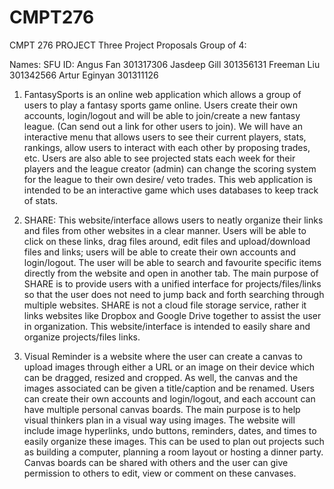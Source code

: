 # CMPT276
CMPT 276 PROJECT
Three Project Proposals
Group of 4:

Names:	        SFU ID:
Angus Fan	      301317306
Jasdeep Gill	  301356131
Freeman Liu	    301342566
Artur Eginyan	  301311126

1. FantasySports is an online web application which allows a group of users to play a fantasy sports game online. Users create their own accounts, login/logout and will be able to join/create a new fantasy league. (Can send out a link for other users to join).  We will have an interactive menu that allows users to see their current players, stats, rankings, allow users to interact with each other by proposing trades, etc. Users are also able to see projected stats each week for their players and the league creator (admin) can change the scoring system for the league to their own desire/ veto trades. This web application is intended to be an interactive game which uses databases to keep track of stats. 

2. SHARE: This website/interface allows users to neatly organize their links and files from other websites in a clear manner. Users will be able to click on these links, drag files around, edit files and upload/download files and links; users will be able to create their own accounts and login/logout. The user will be able to search and favourite specific items directly from the website and open in another tab. The main purpose of SHARE is to provide users with a unified interface for projects/files/links so that the user does not need to jump back and forth searching through multiple websites. SHARE is not a cloud file storage service, rather it links websites like Dropbox and Google Drive together to assist the user in organization. This website/interface is intended to easily share and organize projects/files links.

3. Visual Reminder is a website where the user can create a canvas to upload images through either a URL or an image on their device which can be dragged, resized and cropped. As well, the canvas and the images associated can be given a title/caption and be renamed. Users can create their own accounts and login/logout, and each account can have multiple personal canvas boards. The main purpose is to help visual thinkers plan in a visual way using images. The website will include image hyperlinks, undo buttons, reminders, dates, and times to easily organize these images. This can be used to plan out projects such as building a computer, planning a room layout or hosting a dinner party. Canvas boards can be shared with others and the user can give permission to others to edit, view or comment on these canvases.
